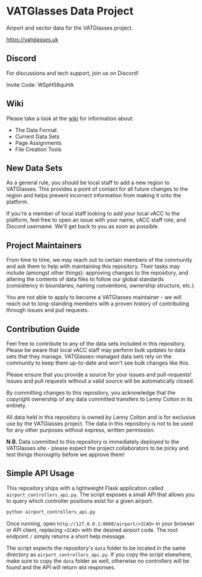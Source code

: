 # VATGlasses Data Project
Airport and sector data for the VATGlasses project.

https://vatglasses.uk

## Discord
For discussions and tech support, join us on Discord!

Invite Code: WSpH58quHA

## Wiki
Please take a look at the [wiki](https://github.com/lennycolton/vatglasses-data/wiki) for information about:
- The Data Format
- Current Data Sets
- Page Assignments
- File Creation Tools

## New Data Sets
As a general rule, you should be local staff to add a new region to VATGlasses. This provides a point of contact for all future changes to the region and helps prevent incorrect information from making it onto the platform.

If you're a member of local staff looking to add your local vACC to the platform, feel free to open an issue with your name, vACC staff role, and Discord username. We'll get back to you as soon as possible.

## Project Maintainers
From time to time, we may reach out to certain members of the community and ask them to help with maintaining this repository. Their tasks may include (amongst other things): approving changes to the repository, and altering the contents of data files to follow our global standards (consistency in boundaries, naming conventions, ownership structure, etc.).

You are not able to apply to become a VATGlasses maintainer - we will reach out to long-standing members with a proven history of contributing through issues and pull requests.

## Contribution Guide
Feel free to contribute to any of the data sets included in this repository. Please be aware that local vACC staff may perform bulk updates to data sets that they manage. VATGlasses-managed data sets rely on the community to keep them up-to-date and won't see bulk changes like this.

Please ensure that you provide a source for your issues and pull-requests! Issues and pull requests without a valid source will be automatically closed.

By committing changes to this repository, you acknowledge that the copyright ownership of any data committed transfers to Lenny Colton in its entirety.

All data held in this repository is owned by Lenny Colton and is for exclusive use by the VATGlasses project. The data in this repository is not to be used for any other purposes without express, written permission.

**N.B.** Data committed to this repository is immediately deployed to the VATGlasses site - please expect the project collaborators to be picky and test things thoroughly before we approve them!

## Simple API Usage

This repository ships with a lightweight Flask application called
`airport_controllers_api.py`. The script exposes a small API that allows
you to query which controller positions exist for a given airport.

```bash
python airport_controllers_api.py
```

Once running, open `http://127.0.0.1:8000/airport/<ICAO>` in your browser
or API client, replacing `<ICAO>` with the desired airport code. The root
endpoint `/` simply returns a short help message.

The script expects the repository's `data` folder to be located in the same
directory as `airport_controllers_api.py`. If you copy the script elsewhere,
make sure to copy the `data` folder as well, otherwise no controllers will be
found and the API will return `404` responses.

